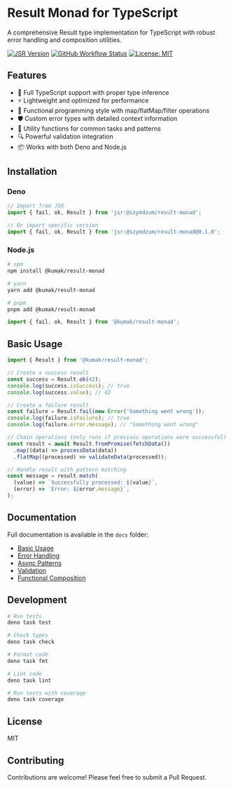 # Result Monad for TypeScript

A comprehensive Result type implementation for TypeScript with robust error handling and composition
utilities.

[![JSR Version](https://jsr.io/badges/@szymdzum/result-monad)](https://jsr.io/@szymdzum/result-monad)
[![GitHub Workflow Status](https://img.shields.io/github/actions/workflow/status/szymdzum/result-monad/deno.yml?branch=main)](https://github.com/szymdzum/result-monad/actions)
[![License: MIT](https://img.shields.io/badge/License-MIT-blue.svg)](https://opensource.org/licenses/MIT)

## Features

- 🚀 Full TypeScript support with proper type inference
- ⚡ Lightweight and optimized for performance
- 🔄 Functional programming style with map/flatMap/filter operations
- 🛡️ Custom error types with detailed context information
- 🧩 Utility functions for common tasks and patterns
- 🔍 Powerful validation integration
- 📦 Works with both Deno and Node.js

## Installation

### Deno

```ts
// Import from JSR
import { fail, ok, Result } from 'jsr:@szymdzum/result-monad';

// Or import specific version
import { fail, ok, Result } from 'jsr:@szymdzum/result-monad@0.1.0';
```

### Node.js

```bash
# npm
npm install @kumak/result-monad

# yarn
yarn add @kumak/result-monad

# pnpm
pnpm add @kumak/result-monad
```

```ts
import { fail, ok, Result } from '@kumak/result-monad';
```

## Basic Usage

```ts
import { Result } from '@kumak/result-monad';

// Create a success result
const success = Result.ok(42);
console.log(success.isSuccess); // true
console.log(success.value); // 42

// Create a failure result
const failure = Result.fail(new Error('Something went wrong'));
console.log(failure.isFailure); // true
console.log(failure.error.message); // "Something went wrong"

// Chain operations (only runs if previous operations were successful)
const result = await Result.fromPromise(fetchData())
  .map((data) => processData(data))
  .flatMap((processed) => validateData(processed));

// Handle result with pattern matching
const message = result.match(
  (value) => `Successfully processed: ${value}`,
  (error) => `Error: ${error.message}`,
);
```

## Documentation

Full documentation is available in the `docs` folder:

- [Basic Usage](./docs/02-basic-usage.md)
- [Error Handling](./docs/03-error-handling.md)
- [Async Patterns](./docs/04-async-patterns.md)
- [Validation](./docs/05-validation.md)
- [Functional Composition](./docs/06-functional-composition.md)

## Development

```bash
# Run tests
deno task test

# Check types
deno task check

# Format code
deno task fmt

# Lint code
deno task lint

# Run tests with coverage
deno task coverage
```

## License

MIT

## Contributing

Contributions are welcome! Please feel free to submit a Pull Request.
